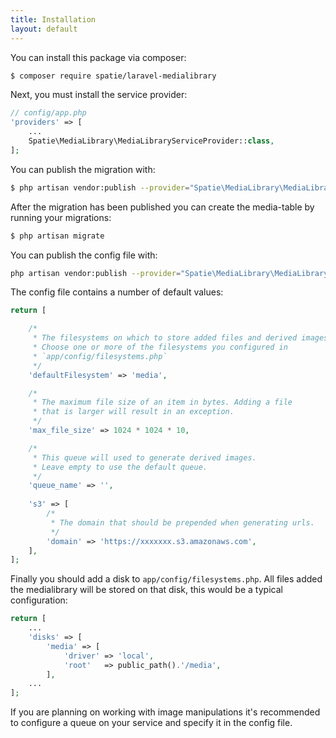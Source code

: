 ```yaml
---
title: Installation
layout: default
---
```


You can install this package via composer:

```bash
$ composer require spatie/laravel-medialibrary
```

Next, you must install the service provider:

```php
// config/app.php
'providers' => [
    ...
    Spatie\MediaLibrary\MediaLibraryServiceProvider::class,
];
```

You can publish the migration with:

```bash
$ php artisan vendor:publish --provider="Spatie\MediaLibrary\MediaLibraryServiceProvider" --tag="migrations"
```

After the migration has been published you can create the media-table by running your migrations:

```bash
$ php artisan migrate
```

You can publish the config file with:

```bash
php artisan vendor:publish --provider="Spatie\MediaLibrary\MediaLibraryServiceProvider" --tag="config"
```

The config file contains a number of default values:

```php
return [

    /*
     * The filesystems on which to store added files and derived images.
     * Choose one or more of the filesystems you configured in
     * `app/config/filesystems.php`
     */
    'defaultFilesystem' => 'media',

    /*
     * The maximum file size of an item in bytes. Adding a file
     * that is larger will result in an exception.
     */
    'max_file_size' => 1024 * 1024 * 10,

    /*
     * This queue will used to generate derived images.
     * Leave empty to use the default queue.
     */
    'queue_name' => '',
    
    's3' => [
        /*
         * The domain that should be prepended when generating urls.
         */
        'domain' => 'https://xxxxxxx.s3.amazonaws.com',
    ],
];
```

Finally you should add a disk to `app/config/filesystems.php`. All files added the medialibrary will be stored on that disk, this would be a typical configuration:

```php
return [
    ...
	'disks' => [
        'media' => [
            'driver' => 'local',
            'root'   => public_path().'/media',
        ],
    ... 
];   
```

If you are planning on working with image manipulations it's recommended to configure a queue on your service and specify it in the config file.
